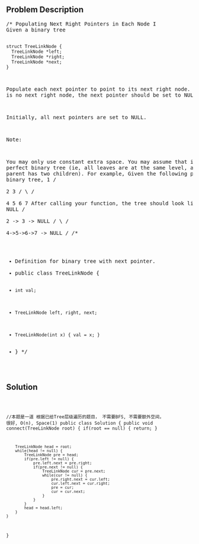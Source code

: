 <!--
<style>
  body { font-family: Arial, sans-serif; }
  .container { max-width: 1000px; margin: auto; padding: 20px; }
  .comment-block { background-color: #f9f9f9; padding: 10px; border-left: 5px solid #ccc; }
  .code-block { background-color: #f4f4f4; padding: 10px; border: 1px solid #ddd; }
</style>
-->

<div class='container'>
<h2>Problem Description</h2>
<div class='comment-block'>
<pre>
/* Populating Next Right Pointers in Each Node I
Given a binary tree

    struct TreeLinkNode {
      TreeLinkNode *left;
      TreeLinkNode *right;
      TreeLinkNode *next;
    }
Populate each next pointer to point to its next right node. 
If there is no next right node, the next pointer should be set to NULL.

Initially, all next pointers are set to NULL.

Note:

You may only use constant extra space.
You may assume that it is a perfect binary tree 
(ie, all leaves are at the same level, and every parent has two children).
For example,
Given the following perfect binary tree,
         1
       /  \
      2    3
     / \  / \
    4  5  6  7
After calling your function, the tree should look like:
         1 -> NULL
       /  \
      2 -> 3 -> NULL
     / \  / \
    4->5->6->7 -> NULL
*/
    /**
 * Definition for binary tree with next pointer.
 * public class TreeLinkNode {
 *     int val;
 *     TreeLinkNode left, right, next;
 *     TreeLinkNode(int x) { val = x; }
 * }
 */
</pre>
</div>

<h2>Solution</h2>
<div class='code-block'>
<pre><code class='language-java'>



//本题是一道 根据已给Tree层级遍历的题目， 不需要BFS, 不需要额外空间， 很好, O(n), Space(1)
public class Solution {
    public void connect(TreeLinkNode root) {
        if(root == null) {
            return;
        }
        
        TreeLinkNode head = root;
        while(head != null) {
            TreeLinkNode pre = head;  
            if(pre.left != null) {
                pre.left.next = pre.right;
                if(pre.next != null) {
                    TreeLinkNode cur = pre.next;
                    while(cur != null) {   
                        pre.right.next = cur.left;
                        cur.left.next = cur.right;
                        pre = cur;
                        cur = cur.next;
                    }
                }
            }
            head = head.left;
        }
    }
}</code></pre>
</div>
</div>
